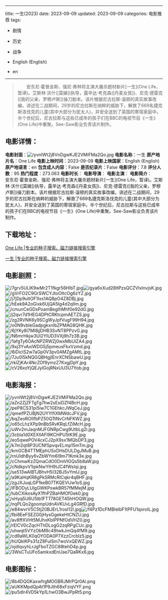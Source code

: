
---
title: 一生(2023)
date: 2023-09-09
updated: 2023-09-09
categories: 电影推荐
tags:
- 剧情
- 历史
- 战争

- English (English)
- en
---


> 　　安东尼·霍普金斯、强尼·弗林将主演大屠杀题材新片[一生](One Life，暂译)。艾斯林·沃什([莫娣])执导，露辛达·考克森([丹麦女孩])、尼克·德雷克([我的父亲，罗穆卢斯])操刀剧本。该片根据尼古拉斯·温顿的真实故事改编，讲述在二战期间，29岁的尼古拉斯在纳粹的威胁下，解救了669名捷克斯洛伐克的儿童(其中大部分为犹太人)，并安全送到了英国的寄宿家庭中。半个世纪后，尼古拉斯与这些已成年的孩子们在BBC的电视节目《一生》(One Life)中重聚。See-Saw影业负责该片制作。

## **电影详情**：

**电影封面**：<img src="https://image.tmdb.org/t/p/w200/yvnIWt2j8VnDgwKJE2VMiFMa2Qo.jpg" alt="/yvnIWt2j8VnDgwKJE2VMiFMa2Qo.jpg" title="/yvnIWt2j8VnDgwKJE2VMiFMa2Qo.jpg">
**电影名称**：一生
**原产地片名**：One Life
**电影上映时间**：2023-09-09
**电影上映国家**：English (English)
**原产地语言**：en
**包含成人内容**：False
**是否纪录片**：False
**电影评分**：7.8
**评分人数**：95
**热门程度**：273.063
**电影时长**：
**电影导演**：
**电影主演**：
**电影简介**：　　安东尼·霍普金斯、强尼·弗林将主演大屠杀题材新片[一生](One Life，暂译)。艾斯林·沃什([莫娣])执导，露辛达·考克森([丹麦女孩])、尼克·德雷克([我的父亲，罗穆卢斯])操刀剧本。该片根据尼古拉斯·温顿的真实故事改编，讲述在二战期间，29岁的尼古拉斯在纳粹的威胁下，解救了669名捷克斯洛伐克的儿童(其中大部分为犹太人)，并安全送到了英国的寄宿家庭中。半个世纪后，尼古拉斯与这些已成年的孩子们在BBC的电视节目《一生》(One Life)中重聚。See-Saw影业负责该片制作。

## **下载地址**：
[One Life |专业的种子搜索、磁力链接搜索引擎](https://movie.amd794.com:2083/?search=One%20Life&ordering=&mode=match_phrase&page_size=10&page=1)

[一生 |专业的种子搜索、磁力链接搜索引擎](https://movie.amd794.com:2083/?search=%E4%B8%80%E7%94%9F&ordering=&mode=match_phrase&page_size=10&page=1)
 

## **电影剧照**：
<img src="https://image.tmdb.org/t/p/original/7grv5ULlK9wMr2T1fkgr56HlbT.jpg" alt="/7grv5ULlK9wMr2T1fkgr56HlbT.jpg" title="/7grv5ULlK9wMr2T1fkgr56HlbT.jpg"><img src="https://image.tmdb.org/t/p/original/gya6xXud28ltPzsQCZVlxlnvjsK.jpg" alt="/gya6xXud28ltPzsQCZVlxlnvjsK.jpg" title="/gya6xXud28ltPzsQCZVlxlnvjsK.jpg"><img src="https://image.tmdb.org/t/p/original/gVrFO2C9GrSWCYJtoOltcOg6zYZ.jpg" alt="/gVrFO2C9GrSWCYJtoOltcOg6zYZ.jpg" title="/gVrFO2C9GrSWCYJtoOltcOg6zYZ.jpg"><img src="https://image.tmdb.org/t/p/original/j7jDp9ultOF1Ixs1AQ8pO4Z8DBj.jpg" alt="/j7jDp9ultOF1Ixs1AQ8pO4Z8DBj.jpg" title="/j7jDp9ultOF1Ixs1AQ8pO4Z8DBj.jpg"><img src="https://image.tmdb.org/t/p/original/hEek9A2oGixk6UjQA5Ig4d2qIlm.jpg" alt="/hEek9A2oGixk6UjQA5Ig4d2qIlm.jpg" title="/hEek9A2oGixk6UjQA5Ig4d2qIlm.jpg"><img src="https://image.tmdb.org/t/p/original/cmunCeGDxPoamBeglhMhf0e92dG.jpg" alt="/cmunCeGDxPoamBeglhMhf0e92dG.jpg" title="/cmunCeGDxPoamBeglhMhf0e92dG.jpg"><img src="https://image.tmdb.org/t/p/original/j2qvr7d1HEG4DPtCRKtcpmAETZS.jpg" alt="/j2qvr7d1HEG4DPtCRKtcpmAETZS.jpg" title="/j2qvr7d1HEG4DPtCRKtcpmAETZS.jpg"><img src="https://image.tmdb.org/t/p/original/zg2RVNK6y9SCgWyJpfVugF99H94.jpg" alt="/zg2RVNK6y9SCgWyJpfVugF99H94.jpg" title="/zg2RVNK6y9SCgWyJpfVugF99H94.jpg"><img src="https://image.tmdb.org/t/p/original/o0N9vbIeGadpgkxnlbZPMAG8QHK.jpg" alt="/o0N9vbIeGadpgkxnlbZPMAG8QHK.jpg" title="/o0N9vbIeGadpgkxnlbZPMAG8QHK.jpg"><img src="https://image.tmdb.org/t/p/original/6jYKy8I7MI8jjDHB3SvNT8PPzvG.jpg" alt="/6jYKy8I7MI8jjDHB3SvNT8PPzvG.jpg" title="/6jYKy8I7MI8jjDHB3SvNT8PPzvG.jpg"><img src="https://image.tmdb.org/t/p/original/N6mrHkjw3Ul2YIUD3VXj9h7z3B.jpg" alt="/N6mrHkjw3Ul2YIUD3VXj9h7z3B.jpg" title="/N6mrHkjw3Ul2YIUD3VXj9h7z3B.jpg"><img src="https://image.tmdb.org/t/p/original/1afgTy6OAcNPZRWZj0wxMbUlZA4.jpg" alt="/1afgTy6OAcNPZRWZj0wxMbUlZA4.jpg" title="/1afgTy6OAcNPZRWZj0wxMbUlZA4.jpg"><img src="https://image.tmdb.org/t/p/original/9xj3YvAxiWDG5j5pmeusFkxVzmd.jpg" alt="/9xj3YvAxiWDG5j5pmeusFkxVzmd.jpg" title="/9xj3YvAxiWDG5j5pmeusFkxVzmd.jpg"><img src="https://image.tmdb.org/t/p/original/6iDiclS2w7aGp0V3pv0AMZgAMtL.jpg" alt="/6iDiclS2w7aGp0V3pv0AMZgAMtL.jpg" title="/6iDiclS2w7aGp0V3pv0AMZgAMtL.jpg"><img src="https://image.tmdb.org/t/p/original/7Ju0l5kNQGQBHgjIEnrXCNSbawU.jpg" alt="/7Ju0l5kNQGQBHgjIEnrXCNSbawU.jpg" title="/7Ju0l5kNQGQBHgjIEnrXCNSbawU.jpg"><img src="https://image.tmdb.org/t/p/original/rklZjKAr4NcZOf9ymzZ7KxgjDpY.jpg" alt="/rklZjKAr4NcZOf9ymzZ7KxgjDpY.jpg" title="/rklZjKAr4NcZOf9ymzZ7KxgjDpY.jpg"><img src="https://image.tmdb.org/t/p/original/cV26xoYjQEJylGojRNxUU3U7Yob.jpg" alt="/cV26xoYjQEJylGojRNxUU3U7Yob.jpg" title="/cV26xoYjQEJylGojRNxUU3U7Yob.jpg">

## **电影海报**：
<img src="https://image.tmdb.org/t/p/original/yvnIWt2j8VnDgwKJE2VMiFMa2Qo.jpg" alt="/yvnIWt2j8VnDgwKJE2VMiFMa2Qo.jpg" title="/yvnIWt2j8VnDgwKJE2VMiFMa2Qo.jpg"><img src="https://image.tmdb.org/t/p/original/aZn2ZjZFTgTg7hw2sEsiDZf4BcH.jpg" alt="/aZn2ZjZFTgTg7hw2sEsiDZf4BcH.jpg" title="/aZn2ZjZFTgTg7hw2sEsiDZf4BcH.jpg"><img src="https://image.tmdb.org/t/p/original/peP8CS31pi5iw7C1GEhkcJWqCeJ.jpg" alt="/peP8CS31pi5iw7C1GEhkcJWqCeJ.jpg" title="/peP8CS31pi5iw7C1GEhkcJWqCeJ.jpg"><img src="https://image.tmdb.org/t/p/original/qmeifPZUBjN2UYYlfiXMWdcJFV.jpg" alt="/qmeifPZUBjN2UYYlfiXMWdcJFV.jpg" title="/qmeifPZUBjN2UYYlfiXMWdcJFV.jpg"><img src="https://image.tmdb.org/t/p/original/bqZeoROIIfbPZ50QTtNvCrNFKWZ.jpg" alt="/bqZeoROIIfbPZ50QTtNvCrNFKWZ.jpg" title="/bqZeoROIIfbPZ50QTtNvCrNFKWZ.jpg"><img src="https://image.tmdb.org/t/p/original/o65cLhzXPp9nBb5RvKRqLfZiMcH.jpg" alt="/o65cLhzXPp9nBb5RvKRqLfZiMcH.jpg" title="/o65cLhzXPp9nBb5RvKRqLfZiMcH.jpg"><img src="https://image.tmdb.org/t/p/original/uWv2mJaqnMJFGNRpCwg9UtbLg2i.jpg" alt="/uWv2mJaqnMJFGNRpCwg9UtbLg2i.jpg" title="/uWv2mJaqnMJFGNRpCwg9UtbLg2i.jpg"><img src="https://image.tmdb.org/t/p/original/3cbla1d0XEXIlAFl9KCHPU5tK9E.jpg" alt="/3cbla1d0XEXIlAFl9KCHPU5tK9E.jpg" title="/3cbla1d0XEXIlAFl9KCHPU5tK9E.jpg"><img src="https://image.tmdb.org/t/p/original/eo5qwePOV4cxCJ2pX9sx1MQbDP3.jpg" alt="/eo5qwePOV4cxCJ2pX9sx1MQbDP3.jpg" title="/eo5qwePOV4cxCJ2pX9sx1MQbDP3.jpg"><img src="https://image.tmdb.org/t/p/original/k7m2qt8P3UCNfSpvqvELmp15mTm.jpg" alt="/k7m2qt8P3UCNfSpvqvELmp15mTm.jpg" title="/k7m2qt8P3UCNfSpvqvELmp15mTm.jpg"><img src="https://image.tmdb.org/t/p/original/kmGCB4TTMEphUSxDHsDULDgJMuB.jpg" alt="/kmGCB4TTMEphUSxDHsDULDgJMuB.jpg" title="/kmGCB4TTMEphUSxDHsDULDgJMuB.jpg"><img src="https://image.tmdb.org/t/p/original/rnUIdhByy6vZbWYm6I9m71Kmk3e.jpg" alt="/rnUIdhByy6vZbWYm6I9m71Kmk3e.jpg" title="/rnUIdhByy6vZbWYm6I9m71Kmk3e.jpg"><img src="https://image.tmdb.org/t/p/original/cChmwKzZQmaCdO0DmVIGQs5b8aW.jpg" alt="/cChmwKzZQmaCdO0DmVIGQs5b8aW.jpg" title="/cChmwKzZQmaCdO0DmVIGQs5b8aW.jpg"><img src="https://image.tmdb.org/t/p/original/cNdkpvV1ipkNwYlH9tJC4fWsIqi.jpg" alt="/cNdkpvV1ipkNwYlH9tJC4fWsIqi.jpg" title="/cNdkpvV1ipkNwYlH9tJC4fWsIqi.jpg"><img src="https://image.tmdb.org/t/p/original/se513wAIBTJBhvH5I32BJ5vYmlJ.jpg" alt="/se513wAIBTJBhvH5I32BJ5vYmlJ.jpg" title="/se513wAIBTJBhvH5I32BJ5vYmlJ.jpg"><img src="https://image.tmdb.org/t/p/original/a9KaHqKR8gPkSRMcRICqkr4qBHF.jpg" alt="/a9KaHqKR8gPkSRMcRICqkr4qBHF.jpg" title="/a9KaHqKR8gPkSRMcRICqkr4qBHF.jpg"><img src="https://image.tmdb.org/t/p/original/zgJXJuqLGP1keB07TKQEVlJw1oS.jpg" alt="/zgJXJuqLGP1keB07TKQEVlJw1oS.jpg" title="/zgJXJuqLGP1keB07TKQEVlJw1oS.jpg"><img src="https://image.tmdb.org/t/p/original/lFBODyLUlgGWKPswkBR57fMMejM.jpg" alt="/lFBODyLUlgGWKPswkBR57fMMejM.jpg" title="/lFBODyLUlgGWKPswkBR57fMMejM.jpg"><img src="https://image.tmdb.org/t/p/original/lubCXikosAyX1fhPZBaHMOfGek0.jpg" alt="/lubCXikosAyX1fhPZBaHMOfGek0.jpg" title="/lubCXikosAyX1fhPZBaHMOfGek0.jpg"><img src="https://image.tmdb.org/t/p/original/xHyq5U6U5tb1FTT78GET45hHOQW.jpg" alt="/xHyq5U6U5tb1FTT78GET45hHOQW.jpg" title="/xHyq5U6U5tb1FTT78GET45hHOQW.jpg"><img src="https://image.tmdb.org/t/p/original/nqPLQo2goompUdnAVKUvLg4GRfD.jpg" alt="/nqPLQo2goompUdnAVKUvLg4GRfD.jpg" title="/nqPLQo2goompUdnAVKUvLg4GRfD.jpg"><img src="https://image.tmdb.org/t/p/original/e84wvrV5C5tj20BJErL1rosl12l.jpg" alt="/e84wvrV5C5tj20BJErL1rosl12l.jpg" title="/e84wvrV5C5tj20BJErL1rosl12l.jpg"><img src="https://image.tmdb.org/t/p/original/f4Pz1DcFMBIelbF1tPFU1qxroIL.jpg" alt="/f4Pz1DcFMBIelbF1tPFU1qxroIL.jpg" title="/f4Pz1DcFMBIelbF1tPFU1qxroIL.jpg"><img src="https://image.tmdb.org/t/p/original/fbi8EeFSEZG0jHysGgekeHtCNZU.jpg" alt="/fbi8EeFSEZG0jHysGgekeHtCNZU.jpg" title="/fbi8EeFSEZG0jHysGgekeHtCNZU.jpg"><img src="https://image.tmdb.org/t/p/original/av8ffXVHt5MJhxKbIPPNfOdVHZ0.jpg" alt="/av8ffXVHt5MJhxKbIPPNfOdVHZ0.jpg" title="/av8ffXVHt5MJhxKbIPPNfOdVHZ0.jpg"><img src="https://image.tmdb.org/t/p/original/rElCV0cZqcHThDLogG2zqRPgCUc.jpg" alt="/rElCV0cZqcHThDLogG2zqRPgCUc.jpg" title="/rElCV0cZqcHThDLogG2zqRPgCUc.jpg"><img src="https://image.tmdb.org/t/p/original/uhwqt5VYzObM9c49twkJmQq4fM9.jpg" alt="/uhwqt5VYzObM9c49twkJmQq4fM9.jpg" title="/uhwqt5VYzObM9c49twkJmQq4fM9.jpg"><img src="https://image.tmdb.org/t/p/original/cd9aWLK0qOYODA0P7XzzCrcblz5.jpg" alt="/cd9aWLK0qOYODA0P7XzzCrcblz5.jpg" title="/cd9aWLK0qOYODA0P7XzzCrcblz5.jpg"><img src="https://image.tmdb.org/t/p/original/hUQkIKPs31zZ8FulSm7woVxQEWZ.jpg" alt="/hUQkIKPs31zZ8FulSm7woVxQEWZ.jpg" title="/hUQkIKPs31zZ8FulSm7woVxQEWZ.jpg"><img src="https://image.tmdb.org/t/p/original/xjdIqvyhLrJgFboTZGC68tehD4p.jpg" alt="/xjdIqvyhLrJgFboTZGC68tehD4p.jpg" title="/xjdIqvyhLrJgFboTZGC68tehD4p.jpg"><img src="https://image.tmdb.org/t/p/original/3WsCTuUFo5amkxdEnUae7QaRKx6.jpg" alt="/3WsCTuUFo5amkxdEnUae7QaRKx6.jpg" title="/3WsCTuUFo5amkxdEnUae7QaRKx6.jpg">

## **电影图标**：
<img src="https://image.tmdb.org/t/p/original/8b4DQGKaxwfrgMOGBRJMrPQr0Ai.png" alt="/8b4DQGKaxwfrgMOGBRJMrPQr0Ai.png" title="/8b4DQGKaxwfrgMOGBRJMrPQr0Ai.png"><img src="https://image.tmdb.org/t/p/original/aUKKMpdQpAt1P9Jth68xFziqVYF.png" alt="/aUKKMpdQpAt1P9Jth68xFziqVYF.png" title="/aUKKMpdQpAt1P9Jth68xFziqVYF.png"><img src="https://image.tmdb.org/t/p/original/pu5dlr4VD5kYp1LhwO3BwJPpRt5.png" alt="/pu5dlr4VD5kYp1LhwO3BwJPpRt5.png" title="/pu5dlr4VD5kYp1LhwO3BwJPpRt5.png">
